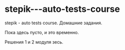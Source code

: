 # stepik---auto-tests-course
stepik - auto tests course. Домашние задания.

Пока здесь пусто, и это временно.

Решения 1 и 2 модуля зесь.